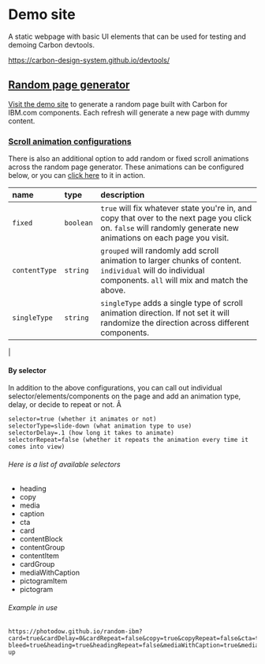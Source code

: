 # Demo site

A static webpage with basic UI elements that can be used for testing and demoing
Carbon devtools.

https://carbon-design-system.github.io/devtools/

## [Random page generator](https://carbon-design-system.github.io/devtools/)

[Visit the demo site](https://carbon-design-system.github.io/devtools/) to
generate a random page built with Carbon for IBM.com components. Each refresh
will generate a new page with dummy content.

### [Scroll animation configurations](https://photodow.github.io/random-ibm?card=true&cardDelay=0&cardRepeat=false&copy=true&copyRepeat=false&cta=true&ctaDelay=0&ctaRepeat=false&full-bleed=true&heading=true&headingRepeat=false&mediaWithCaption=true&mediaWithCaptionRepeat=false&pictogram=true&pictogramRepeat=false&singleType=slide-up)

There is also an additional option to add random or fixed scroll animations
across the random page generator. These animations can be configured below, or
you can
[click here](https://photodow.github.io/random-ibm?card=true&cardDelay=0&cardRepeat=false&copy=true&copyRepeat=false&cta=true&ctaDelay=0&ctaRepeat=false&full-bleed=true&heading=true&headingRepeat=false&mediaWithCaption=true&mediaWithCaptionRepeat=false&pictogram=true&pictogramRepeat=false&singleType=slide-up)
to it in action.

| name          | type      | description                                                                                                                                                       |
| :------------ | :-------- | :---------------------------------------------------------------------------------------------------------------------------------------------------------------- |
| `fixed`       | `boolean` | `true` will fix whatever state you're in, and copy that over to the next page you click on. `false` will randomly generate new animations on each page you visit. |
| `contentType` | `string`  | `grouped` will randomly add scroll animation to larger chunks of content. `individual` will do individual components. `all` will mix and match the above.         |
| `singleType`  | `string`  | `singleType` adds a single type of scroll animation direction. If not set it will randomize the direction across different components.                            |

|

#### By selector

In addition to the above configurations, you can call out individual
selector/elements/components on the page and add an animation type, delay, or
decide to repeat or not. Â

```
selector=true (whether it animates or not)
selectorType=slide-down (what animation type to use)
selectorDelay=.1 (how long it takes to animate)
selectorRepeat=false (whether it repeats the animation every time it comes into view)
```

###### Here is a list of available selectors

- heading
- copy
- media
- caption
- cta
- card
- contentBlock
- contentGroup
- contentItem
- cardGroup
- mediaWithCaption
- pictogramItem
- pictogram

###### Example in use

```
https://photodow.github.io/random-ibm?card=true&cardDelay=0&cardRepeat=false&copy=true&copyRepeat=false&cta=true&ctaDelay=0&ctaRepeat=false&full-bleed=true&heading=true&headingRepeat=false&mediaWithCaption=true&mediaWithCaptionRepeat=false&pictogram=true&pictogramRepeat=false&singleType=slide-up
```
